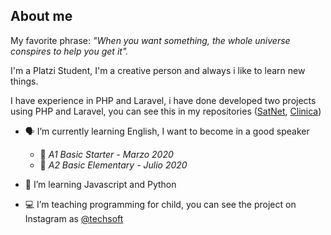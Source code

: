 ## About me
My favorite phrase: _"When you want something, the whole universe conspires to help you get it"._

I'm a Platzi Student, I'm a creative person and always i like to learn new things.

I have experience in PHP and Laravel, i have done developed two projects using PHP and Laravel, you can see this in my repositories ([SatNet](https://github.com/babuenop/SatNet), [Clinica](https://github.com/babuenop/Clinica))

- 🗣️ I’m currently learning English, I want to become in a good speaker
  - 📕 _A1 Basic Starter - Marzo 2020_
  - 📕 _A2 Basic Elementary - Julio 2020_

- 🤔 I’m learning Javascript and Python

- :computer: I’m teaching programming for child, you can see the project on Instagram as [@techsoft](https://www.instagram.com/teachsoft/)

<!--
**babuenop/babuenop** is a ✨ _special_ ✨ repository because its `README.md` (this file) appears on your GitHub profile.

Here are some ideas to get you started:


- 🌱 I’m currently learning ...
- 👯 I’m looking to collaborate on ...

- 💬 Ask me about ...
- 📫 How to reach me: ...
- 😄 Pronouns: ...
- ⚡ Fun fact: ...
-->
